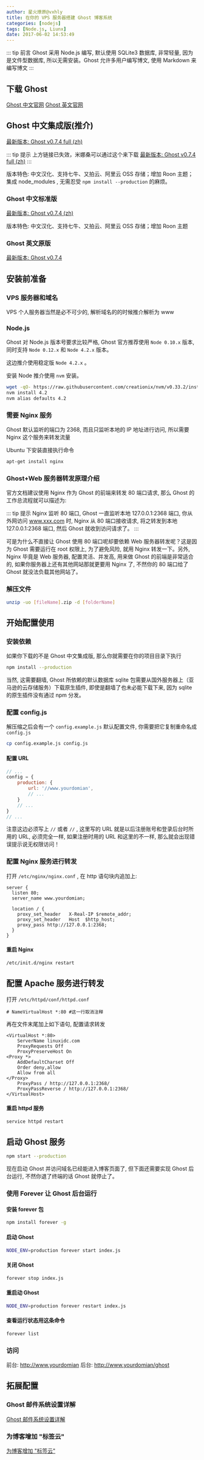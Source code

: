 ```yaml
---
author: 星火燎原@vxhly
title: 在你的 VPS 服务器搭建 Ghost 博客系统
categories: [nodejs]
tags: [Node.js, Liunx]
date: 2017-06-02 14:53:49
---
```


::: tip 前言
Ghost 采用 Node.js 编写, 默认使用 SQLite3 数据库, 非常轻量, 因为是文件型数据库, 所以无需安装。Ghost 允许多用户编写博文, 使用 Markdown 来编写博文
:::
<!-- more -->

## 下载 Ghost

[Ghost 中文官网](http:////www.ghostchina.com/)
[Ghost 英文官网](http:////ghost.org/)

## Ghost 中文集成版(推介)

[最新版本: Ghost v0.7.4 full (zh)](http://dl.ghostchina.com/Ghost-0.7.4-zh-full.zip)

::: tip 提示
上方链接已失效，米娜桑可以通过这个来下载 [最新版本: Ghost v0.7.4 full (zh)](http://oss-blog.test.upcdn.net/Ghost-0.7.4-zh-full-master.zip)
:::

版本特色: 中文汉化、支持七牛、又拍云、阿里云 OSS 存储；增加 Roon 主题；集成 node_modules , 无需忍受 `npm install --production` 的麻烦。

### Ghost 中文标准版

[最新版本: Ghost v0.7.4 (zh)](http://dl.ghostchina.com/Ghost-0.7.4-zh.zip)

版本特色: 中文汉化、支持七牛、又拍云、阿里云 OSS 存储；增加 Roon 主题

### Ghost 英文原版

[最新版本: Ghost v0.7.4](http://dl.ghostchina.com/Ghost-0.7.4.zip)

## 安装前准备

### VPS 服务器和域名

VPS 个人服务器当然是必不可少的, 解析域名的的时候推介解析为 www

### Node.js

Ghost 对 Node.js 版本号要求比较严格, Ghost 官方推荐使用 `Node 0.10.x` 版本, 同时支持 `Node 0.12.x` 和 `Node 4.2.x` 版本。

这边推介使用稳定版 `Node 4.2.x` 。

安装 Node 推介使用 `nvm` 安装。

``` bash
wget -qO- https://raw.githubusercontent.com/creationix/nvm/v0.33.2/install.sh | bash
nvm install 4.2
nvm alias defaults 4.2
```

### 需要 Nginx 服务

Ghost 默认监听的端口为 2368, 而且只监听本地的 IP 地址进行访问, 所以需要 Nginx 这个服务来转发流量

Ubuntu 下安装直接执行命令

``` bash
apt-get install nginx
```

### Ghost+Web 服务器转发原理介绍

官方文档建议使用 Nginx 作为 Ghost 的前端来转发 80 端口请求, 那么 Ghost 的工作总流程就可以描述为: 

::: tip 提示
Nginx 监听 80 端口, Ghost 一直监听本地 127.0.0.1:2368 端口, 你从外网访问 www.xxx.com 时, Nginx 从 80 端口接收请求, 将之转发到本地 127.0.0.1:2368 端口, 然后 Ghost 就收到访问请求了。
:::

可是为什么不直接让 Ghost 使用 80 端口呢却要依赖 Web 服务器转发呢？这是因为 Ghost 需要运行在 root 权限上, 为了避免风险, 就用 Nginx 转发一下。另外, Nginx 毕竟是 Web 服务器, 配置灵活、并发高, 用来做 Ghost 的前端是非常适合的, 如果你服务器上还有其他网站那就更要用 Nginx 了, 不然你的 80 端口给了 Ghost 就没法负载其他网站了。

### 解压文件

``` bash
unzip -uo [fileName].zip -d [folderName]
```

## 开始配置使用

### 安装依赖

如果你下载的不是 Ghost 中文集成版, 那么你就需要在你的项目目录下执行

``` bash
npm install --production
```

当然, 这需要翻墙, Ghost 所依赖的默认数据库 sqlite 包需要从国外服务器上（亚马逊的云存储服务）下载原生插件, 即使是翻墙了也未必能下载下来, 因为 sqlite 的原生插件没有通过 npm 分发。

### 配置 config.js

解压缩之后会有一个 `config.example.js` 默认配置文件, 你需要把它复制重命名成 `config.js` 

``` bash
cp config.example.js config.js
```

#### 配置 URL

``` javascript
// ...
config = {
    production: {
        url: '//www.yourdomian',
        // ...
    }
    // ...
}
// ...
```

注意这边必须写上 `//` 或者 `//` , 这里写的 URL 就是以后注册账号和登录后台时所用的 URL, 必须完全一样, 如果注册时用的 URL 和这里的不一样, 那么就会出现错误提示说无权限访问！

### 配置 Nginx 服务进行转发

打开 `/etc/nginx/nginx.conf` , 在 http 语句块内追加上: 

``` text
server {
  listen 80;
  server_name www.yourdomian;

  location / {
    proxy_set_header   X-Real-IP $remote_addr;
    proxy_set_header   Host  $http_host;
    proxy_pass http://127.0.0.1:2368;
  }
}
```

#### 重启 Nginx

``` bash
/etc/init.d/nginx restart
```

## 配置 Apache 服务进行转发

打开 `/etc/httpd/conf/httpd.conf` 

``` text
# NameVirtualHost *:80 #这一行取消注释
```

再在文件末尾加上如下语句, 配置请求转发

``` text
<VirtualHost *:80>
    ServerName linuxidc.com
    ProxyRequests Off
    ProxyPreserveHost On
<Proxy *>
    AddDefaultCharset Off
    Order deny,allow
    Allow from all
</Proxy>
    ProxyPass / http://127.0.0.1:2368/
    ProxyPassReverse / http://127.0.0.1:2368/
</VirtualHost>
```

#### 重启 httpd 服务

``` bash
service httpd restart
```

## 启动 Ghost 服务

``` bash
npm start --production
```

现在启动 Ghost 并访问域名已经能进入博客页面了, 但下面还需要实现 Ghost 后台运行, 不然你退了终端的话 Ghost 就停止了。

### 使用 Forever 让 Ghost 后台运行

#### 安装 forever 包

``` bash
npm install forever -g
```

#### 启动 Ghost

``` bash
NODE_ENV=production forever start index.js
```

#### 关闭 Ghost

``` bash
forever stop index.js
```

#### 重启动 Ghost

``` bash
NODE_ENV=production forever restart index.js
```

#### 查看运行状态用这条命令

``` bash
forever list
```

### 访问

前台: <http://www.yourdomian>
后台: <http://www.yourdomian/ghost>

## 拓展配置

### Ghost 邮件系统设置详解

[Ghost 邮件系统设置详解](http://www.ghostchina.com/mail-configuration-on-self-hosted-version-of-ghost/)

### 为博客增加 "标签云"

[为博客增加 "标签云"](http://www.ghostchina.com/output-tag-cloud/)

